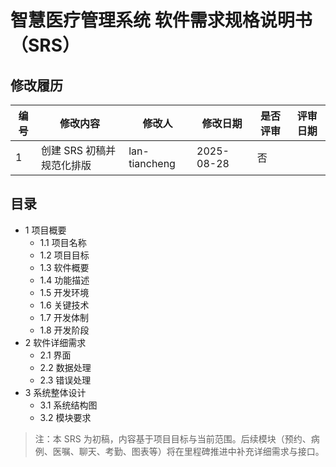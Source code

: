 # 智慧医疗管理系统 软件需求规格说明书（SRS）

## 修改履历
| 编号 | 修改内容 | 修改人 | 修改日期 | 是否评审 | 评审日期 |
| ---- | -------- | ------ | -------- | -------- | -------- |
| 1    | 创建 SRS 初稿并规范化排版 | lan-tiancheng | 2025-08-28 | 否 |      |

## 目录
- 1 项目概要
  - 1.1 项目名称
  - 1.2 项目目标
  - 1.3 软件概要
  - 1.4 功能描述
  - 1.5 开发环境
  - 1.6 关键技术
  - 1.7 开发体制
  - 1.8 开发阶段
- 2 软件详细需求
  - 2.1 界面
  - 2.2 数据处理
  - 2.3 错误处理
- 3 系统整体设计
  - 3.1 系统结构图
  - 3.2 模块要求

> 注：本 SRS 为初稿，内容基于项目目标与当前范围。后续模块（预约、病例、医嘱、聊天、考勤、图表等）将在里程碑推进中补充详细需求与接口。

